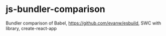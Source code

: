 # js-bundler-comparison
Bundler comparison of Babel, https://github.com/evanw/esbuild, SWC with library, create-react-app
